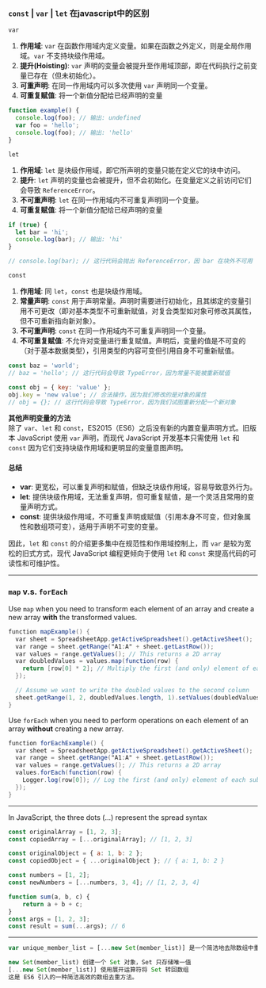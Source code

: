 ### `const` | `var` | `let` 在javascript中的区别  
`var` 
1. **作用域**: `var` 在函数作用域内定义变量。如果在函数之外定义，则是全局作用域。`var` 不支持块级作用域。
2. **提升(Hoisting)**: `var` 声明的变量会被提升至作用域顶部，即在代码执行之前变量已存在（但未初始化）。
3. **可重声明**: 在同一作用域内可以多次使用 `var` 声明同一个变量。
4. **可重复赋值**: 将一个新值分配给已经声明的变量

```javascript 
function example() { 
  console.log(foo); // 输出: undefined 
  var foo = 'hello'; 
  console.log(foo); // 输出: 'hello' 
} 
``` 

`let`  
1. **作用域**: `let` 是块级作用域，即它所声明的变量只能在定义它的块中访问。 
2. **提升**: `let` 声明的变量也会被提升，但不会初始化。在变量定义之前访问它们会导致 `ReferenceError`。 
3. **不可重声明**: `let` 在同一作用域内不可重复声明同一个变量。
4. **可重复赋值**: 将一个新值分配给已经声明的变量

```javascript 
if (true) { 
  let bar = 'hi'; 
  console.log(bar); // 输出: 'hi' 
} 

// console.log(bar); // 这行代码会抛出 ReferenceError，因 bar 在块外不可用 
``` 

`const` 
1. **作用域**: 同 `let`，`const` 也是块级作用域。 
2. **常量声明**: `const` 用于声明常量。声明时需要进行初始化，且其绑定的变量引用不可更改（即对基本类型不可重新赋值，对复合类型如对象可修改其属性，但不可重新指向新对象）。 
3. **不可重声明**: `const` 在同一作用域内不可重复声明同一个变量。
4. **不可重复赋值**: 不允许对变量进行重复赋值。声明后，变量的值是不可变的（对于基本数据类型），引用类型的内容可变但引用自身不可重新赋值。 

```javascript 
const baz = 'world'; 
// baz = 'hello'; // 这行代码会导致 TypeError，因为常量不能被重新赋值 

const obj = { key: 'value' }; 
obj.key = 'new value'; // 合法操作，因为我们修改的是对象的属性 
// obj = {}; // 这行代码会导致 TypeError，因为我们试图重新分配一个新对象 
``` 

**其他声明变量的方法**  
除了 `var`、`let` 和 `const`，ES2015（ES6）之后没有新的内置变量声明方式。旧版本 JavaScript 使用 `var` 声明，而现代 JavaScript 开发基本只需使用 `let` 和 `const` 因为它们支持块级作用域和更明显的变量意图声明。  
#### 总结
- **var**: 更宽松，可以重复声明和赋值，但缺乏块级作用域，容易导致意外行为。 
- **let**: 提供块级作用域，无法重复声明，但可重复赋值，是一个灵活且常用的变量声明方式。 
- **const**: 提供块级作用域，不可重复声明或赋值（引用本身不可变，但对象属性和数组项可变），适用于声明不可变的变量。  

因此，`let` 和 `const` 的介绍更多集中在规范性和作用域控制上，而 `var` 是较为宽松的旧式方式，现代 JavaScript 编程更倾向于使用 `let` 和 `const` 来提高代码的可读性和可维护性。 

---

### `map` v.s. `forEach`  
Use `map` when you need to transform each element of an array and create a new array **with** the transformed values.  
```gs
function mapExample() { 
  var sheet = SpreadsheetApp.getActiveSpreadsheet().getActiveSheet(); 
  var range = sheet.getRange("A1:A" + sheet.getLastRow()); 
  var values = range.getValues(); // This returns a 2D array 
  var doubledValues = values.map(function(row) { 
    return [row[0] * 2]; // Multiply the first (and only) element of each sub-array by 2 
  }); 

  // Assume we want to write the doubled values to the second column 
  sheet.getRange(1, 2, doubledValues.length, 1).setValues(doubledValues); 
} 
``` 

Use `forEach` when you need to perform operations on each element of an array **without** creating a new array.  
```gs
function forEachExample() { 
  var sheet = SpreadsheetApp.getActiveSpreadsheet().getActiveSheet(); 
  var range = sheet.getRange("A1:A" + sheet.getLastRow()); 
  var values = range.getValues(); // This returns a 2D array 
  values.forEach(function(row) { 
    Logger.log(row[0]); // Log the first (and only) element of each sub-array 
  }); 
} 
``` 

---

In JavaScript, the three dots (...) represent the spread syntax  
```js
const originalArray = [1, 2, 3];
const copiedArray = [...originalArray]; // [1, 2, 3]

const originalObject = { a: 1, b: 2 };
const copiedObject = { ...originalObject }; // { a: 1, b: 2 }

const numbers = [1, 2];
const newNumbers = [...numbers, 3, 4]; // [1, 2, 3, 4]

function sum(a, b, c) {
    return a + b + c;
}
const args = [1, 2, 3];
const result = sum(...args); // 6
```

---

```js
var unique_member_list = [...new Set(member_list)] 是一个简洁地去除数组中重复值的方法：

new Set(member_list) 创建一个 Set 对象，Set 只存储唯一值
[...new Set(member_list)] 使用展开运算符将 Set 转回数组
这是 ES6 引入的一种简洁高效的数组去重方法。
```

